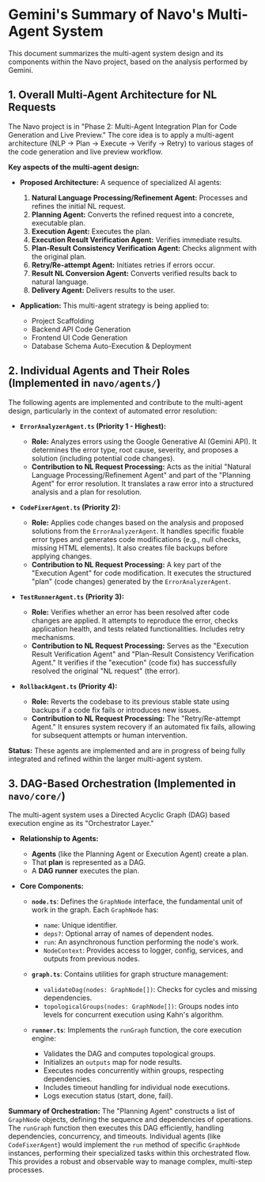 # Gemini's Summary of Navo's Multi-Agent System

This document summarizes the multi-agent system design and its components within the Navo project, based on the analysis performed by Gemini.

## 1. Overall Multi-Agent Architecture for NL Requests

The Navo project is in "Phase 2: Multi-Agent Integration Plan for Code Generation and Live Preview." The core idea is to apply a multi-agent architecture (NLP -> Plan -> Execute -> Verify -> Retry) to various stages of the code generation and live preview workflow.

**Key aspects of the multi-agent design:**

- **Proposed Architecture:** A sequence of specialized AI agents:
  1.  **Natural Language Processing/Refinement Agent:** Processes and refines the initial NL request.
  2.  **Planning Agent:** Converts the refined request into a concrete, executable plan.
  3.  **Execution Agent:** Executes the plan.
  4.  **Execution Result Verification Agent:** Verifies immediate results.
  5.  **Plan-Result Consistency Verification Agent:** Checks alignment with the original plan.
  6.  **Retry/Re-attempt Agent:** Initiates retries if errors occur.
  7.  **Result NL Conversion Agent:** Converts verified results back to natural language.
  8.  **Delivery Agent:** Delivers results to the user.

- **Application:** This multi-agent strategy is being applied to:
  - Project Scaffolding
  - Backend API Code Generation
  - Frontend UI Code Generation
  - Database Schema Auto-Execution & Deployment

## 2. Individual Agents and Their Roles (Implemented in `navo/agents/`)

The following agents are implemented and contribute to the multi-agent design, particularly in the context of automated error resolution:

- **`ErrorAnalyzerAgent.ts` (Priority 1 - Highest):**
  - **Role:** Analyzes errors using the Google Generative AI (Gemini API). It determines the error type, root cause, severity, and proposes a solution (including potential code changes).
  - **Contribution to NL Request Processing:** Acts as the initial "Natural Language Processing/Refinement Agent" and part of the "Planning Agent" for error resolution. It translates a raw error into a structured analysis and a plan for resolution.

- **`CodeFixerAgent.ts` (Priority 2):**
  - **Role:** Applies code changes based on the analysis and proposed solutions from the `ErrorAnalyzerAgent`. It handles specific fixable error types and generates code modifications (e.g., null checks, missing HTML elements). It also creates file backups before applying changes.
  - **Contribution to NL Request Processing:** A key part of the "Execution Agent" for code modification. It executes the structured "plan" (code changes) generated by the `ErrorAnalyzerAgent`.

- **`TestRunnerAgent.ts` (Priority 3):**
  - **Role:** Verifies whether an error has been resolved after code changes are applied. It attempts to reproduce the error, checks application health, and tests related functionalities. Includes retry mechanisms.
  - **Contribution to NL Request Processing:** Serves as the "Execution Result Verification Agent" and "Plan-Result Consistency Verification Agent." It verifies if the "execution" (code fix) has successfully resolved the original "NL request" (the error).

- **`RollbackAgent.ts` (Priority 4):**
  - **Role:** Reverts the codebase to its previous stable state using backups if a code fix fails or introduces new issues.
  - **Contribution to NL Request Processing:** The "Retry/Re-attempt Agent." It ensures system recovery if an automated fix fails, allowing for subsequent attempts or human intervention.

**Status:** These agents are implemented and are in progress of being fully integrated and refined within the larger multi-agent system.

## 3. DAG-Based Orchestration (Implemented in `navo/core/`)

The multi-agent system uses a Directed Acyclic Graph (DAG) based execution engine as its "Orchestrator Layer."

- **Relationship to Agents:**
  - **Agents** (like the Planning Agent or Execution Agent) create a plan.
  - That **plan** is represented as a DAG.
  - A **DAG runner** executes the plan.

- **Core Components:**
  - **`node.ts`**: Defines the `GraphNode` interface, the fundamental unit of work in the graph. Each `GraphNode` has:
    - `name`: Unique identifier.
    - `deps?`: Optional array of names of dependent nodes.
    - `run`: An asynchronous function performing the node's work.
    - `NodeContext`: Provides access to logger, config, services, and outputs from previous nodes.

  - **`graph.ts`**: Contains utilities for graph structure management:
    - `validateDag(nodes: GraphNode[])`: Checks for cycles and missing dependencies.
    - `topologicalGroups(nodes: GraphNode[])`: Groups nodes into levels for concurrent execution using Kahn's algorithm.

  - **`runner.ts`**: Implements the `runGraph` function, the core execution engine:
    - Validates the DAG and computes topological groups.
    - Initializes an `outputs` map for node results.
    - Executes nodes concurrently within groups, respecting dependencies.
    - Includes timeout handling for individual node executions.
    - Logs execution status (start, done, fail).

**Summary of Orchestration:** The "Planning Agent" constructs a list of `GraphNode` objects, defining the sequence and dependencies of operations. The `runGraph` function then executes this DAG efficiently, handling dependencies, concurrency, and timeouts. Individual agents (like `CodeFixerAgent`) would implement the `run` method of specific `GraphNode` instances, performing their specialized tasks within this orchestrated flow. This provides a robust and observable way to manage complex, multi-step processes.
